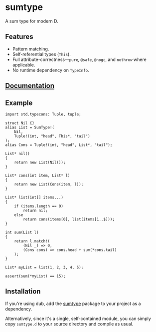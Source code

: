 sumtype
=======

A sum type for modern D.

Features
--------

- Pattern matching.
- Self-referential types (`This`).
- Full attribute-correctness—`pure`, `@safe`, `@nogc`, and `nothrow` where
  applicable.
- No runtime dependency on `TypeInfo`.

[Documentation][docs]
---------------------

[docs]: https://pbackus.github.io/sumtype/

Example
-------

    import std.typecons: Tuple, tuple;

    struct Nil {}
    alias List = SumType!(
        Nil,
        Tuple!(int, "head", This*, "tail")
    );
    alias Cons = Tuple!(int, "head", List*, "tail");

    List* nil()
    {
        return new List(Nil());
    }

    List* cons(int item, List* l)
    {
        return new List(Cons(item, l));
    }

    List* list(int[] items...)
    {
        if (items.length == 0)
            return nil;
        else
            return cons(items[0], list(items[1..$]));
    }

    int sum(List l)
    {
        return l.match!(
            (Nil _) => 0,
            (Cons cons) => cons.head + sum(*cons.tail)
        );
    }

    List* myList = list(1, 2, 3, 4, 5);

    assert(sum(*myList) == 15);


Installation
------------

If you're using dub, add the [sumtype](https://code.dlang.org/packages/sumtype)
package to your project as a dependency.

Alternatively, since it's a single, self-contained module, you can simply copy
`sumtype.d` to your source directory and compile as usual.
